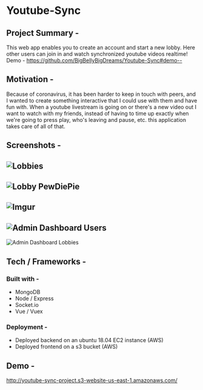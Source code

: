 # Youtube-Sync

## Project Summary - 
This web app enables you to create an account and start a new lobby. Here other users can join in and watch synchronized youtube videos realtime! Demo - https://github.com/BigBellyBigDreams/Youtube-Sync#demo--

## Motivation -
Because of coronavirus, it has been harder to keep in touch with peers, and I wanted to create something interactive that I could use with them and have fun with. When a youtube livestream is going on or there's a new video out I want to watch with my friends, instead of having to time up exactly when we're going to press play, who's leaving and pause, etc. this application takes care of all of that. 

## Screenshots - 
![Lobbies](https://i.imgur.com/j38OOY0.png)
------
![Lobby PewDiePie](https://i.imgur.com/MkCbyb6.png)
------
![Imgur](https://i.imgur.com/1yGpnYb.png)
------
![Admin Dashboard Users](https://i.imgur.com/Xr7brXk.png)
------
![Admin Dashboard Lobbies](https://i.imgur.com/aLds8Ii.png)

## Tech / Frameworks - 

### Built with - 
- MongoDB
- Node / Express
- Socket.io
- Vue / Vuex

### Deployment - 

- Deployed backend on an ubuntu 18.04 EC2 instance (AWS)
- Deployed frontend on a s3 bucket (AWS)

## Demo -

http://youtube-sync-project.s3-website-us-east-1.amazonaws.com/
